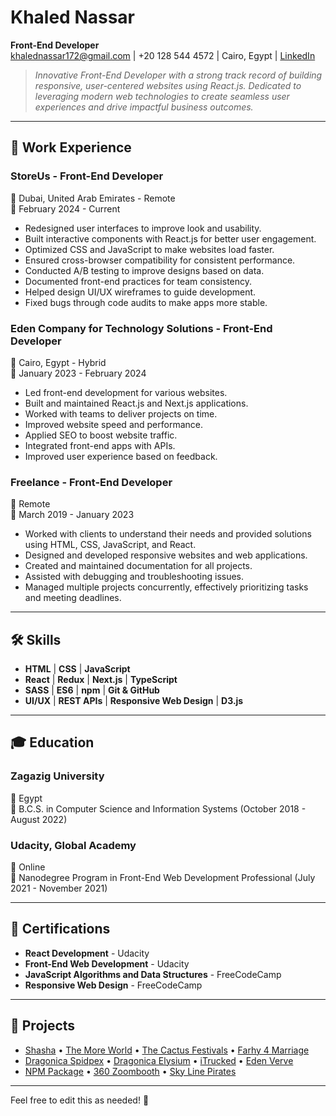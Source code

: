# Khaled Nassar

**Front-End Developer**  
khalednassar172@gmail.com | +20 128 544 4572 | Cairo, Egypt | [LinkedIn](https://linkedin.com/in/khalednassar500)

> *Innovative Front-End Developer with a strong track record of building responsive, user-centered websites using React.js. Dedicated to leveraging modern web technologies to create seamless user experiences and drive impactful business outcomes.*

---

## 🚀 Work Experience

### **StoreUs - Front-End Developer**
📍 Dubai, United Arab Emirates - Remote  
📆 February 2024 - Current

- Redesigned user interfaces to improve look and usability.
- Built interactive components with React.js for better user engagement.
- Optimized CSS and JavaScript to make websites load faster.
- Ensured cross-browser compatibility for consistent performance.
- Conducted A/B testing to improve designs based on data.
- Documented front-end practices for team consistency.
- Helped design UI/UX wireframes to guide development.
- Fixed bugs through code audits to make apps more stable.

### **Eden Company for Technology Solutions - Front-End Developer**
📍 Cairo, Egypt - Hybrid  
📆 January 2023 - February 2024

- Led front-end development for various websites.
- Built and maintained React.js and Next.js applications.
- Worked with teams to deliver projects on time.
- Improved website speed and performance.
- Applied SEO to boost website traffic.
- Integrated front-end apps with APIs.
- Improved user experience based on feedback.

### **Freelance - Front-End Developer**
📍 Remote  
📆 March 2019 - January 2023

- Worked with clients to understand their needs and provided solutions using HTML, CSS, JavaScript, and React.
- Designed and developed responsive websites and web applications.
- Created and maintained documentation for all projects.
- Assisted with debugging and troubleshooting issues.
- Managed multiple projects concurrently, effectively prioritizing tasks and meeting deadlines.

---

## 🛠 Skills

- **HTML** | **CSS** | **JavaScript**
- **React** | **Redux** | **Next.js** | **TypeScript**
- **SASS** | **ES6** | **npm** | **Git & GitHub**
- **UI/UX** | **REST APIs** | **Responsive Web Design** | **D3.js**

---

## 🎓 Education

### **Zagazig University**  
📍 Egypt  
📆 B.C.S. in Computer Science and Information Systems (October 2018 - August 2022)

### **Udacity, Global Academy**  
📍 Online  
📆 Nanodegree Program in Front-End Web Development Professional (July 2021 - November 2021)

---

## 📜 Certifications

- **React Development** - Udacity
- **Front-End Web Development** - Udacity
- **JavaScript Algorithms and Data Structures** - FreeCodeCamp
- **Responsive Web Design** - FreeCodeCamp

---

## 🔗 Projects

- [Shasha](#) • [The More World](#) • [The Cactus Festivals](#) • [Farhy 4 Marriage](#)
- [Dragonica Spidpex](#) • [Dragonica Elysium](#) • [iTrucked](#) • [Eden Verve](#)
- [NPM Package](#) • [360 Zoombooth](#) • [Sky Line Pirates](#)

---

Feel free to edit this as needed! 🚀
